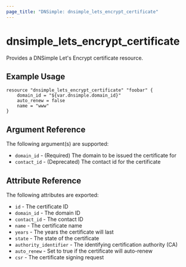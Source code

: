 ```yaml
---
page_title: "DNSimple: dnsimple_lets_encrypt_certificate"
---
```


# dnsimple\_lets_encrypt_certificate

Provides a DNSimple Let's Encrypt certificate resource.

## Example Usage

```hcl
resource "dnsimple_lets_encrypt_certificate" "foobar" {
	domain_id = "${var.dnsimple.domain_id}"
	auto_renew = false
	name = "www"
}
```

## Argument Reference

The following argument(s) are supported:

* `domain_id` - (Required) The domain to be issued the certificate for
* `contact_id` - (Deprecated) The contact id for the certificate

## Attribute Reference

The following attributes are exported:

* `id` - The certificate ID
* `domain_id` - The domain ID
* `contact_id` - The contact ID
* `name` - The certificate name
* `years` - The years the certificate will last
* `state` - The state of the certificate
* `authority_identifier` - The identifying certification authority (CA)
* `auto_renew` - Set to true if the certificate will auto-renew
* `csr` - The certificate signing request
